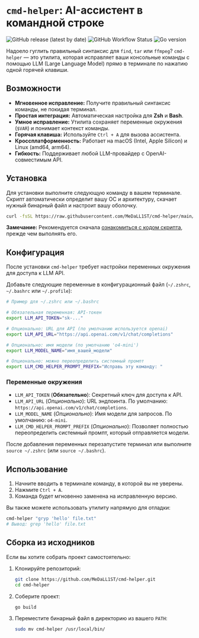 # `cmd-helper`: AI-ассистент в командной строке

![GitHub release (latest by date)](https://img.shields.io/github/v/release/MeDaLL1ST/cmd-helper)
![GitHub Workflow Status](https://img.shields.io/github/actions/workflow/status/MeDaLL1ST/cmd-helper/release.yml)
![Go version](https://img.shields.io/github/go-mod/go-version/MeDaLL1ST/cmd-helper)

Надоело гуглить правильный синтаксис для `find`, `tar` или `ffmpeg`? `cmd-helper` — это утилита, которая исправляет ваши консольные команды с помощью LLM (Large Language Model) прямо в терминале по нажатию одной горячей клавиши.

## Возможности

*   **Мгновенное исправление:** Получите правильный синтаксис команды, не покидая терминал.
*   **Простая интеграция:** Автоматическая настройка для **Zsh** и **Bash**.
*   **Умное исправление:** Утилита сохраняет переменные окружения (`$VAR`) и понимает контекст команды.
*   **Горячая клавиша:** Используйте `Ctrl + A` для вызова ассистента.
*   **Кроссплатформенность:** Работает на macOS (Intel, Apple Silicon) и Linux (amd64, arm64).
*   **Гибкость:** Поддерживает любой LLM-провайдер с OpenAI-совместимым API.

## Установка

Для установки выполните следующую команду в вашем терминале. Скрипт автоматически определит вашу ОС и архитектуру, скачает нужный бинарный файл и настроит вашу оболочку.

```bash
curl -fsSL https://raw.githubusercontent.com/MeDaLL1ST/cmd-helper/main/install.sh | bash
```
**Замечание:** Рекомендуется сначала [ознакомиться с кодом скрипта](https://raw.githubusercontent.com/MeDaLL1ST/cmd-helper/main/install.sh), прежде чем выполнять его.

## Конфигурация

После установки `cmd-helper` требует настройки переменных окружения для доступа к LLM API.

Добавьте следующие переменные в конфигурационный файл (`~/.zshrc`, `~/.bashrc` или `~/.profile`):

```bash
# Пример для ~/.zshrc или ~/.bashrc

# Обязательная переменная: API-токен
export LLM_API_TOKEN="sk-..."

# Опционально: URL для API (по умолчанию используется openai)
export LLM_API_URL="https://api.openai.com/v1/chat/completions"

# Опционально: имя модели (по умолчанию 'o4-mini')
export LLM_MODEL_NAME="имя_вашей_модели"

# Опционально: можно переопределить системный промпт
export LLM_CMD_HELPER_PROMPT_PREFIX="Исправь эту команду: "
```

### Переменные окружения

*   `LLM_API_TOKEN` (**Обязательно**): Секретный ключ для доступа к API.
*   `LLM_API_URL` (*Опционально*): URL эндпоинта. По умолчанию: `https://api.openai.com/v1/chat/completions`.
*   `LLM_MODEL_NAME` (*Опционально*): Имя модели для запросов. По умолчанию: `o4-mini`.
*   `LLM_CMD_HELPER_PROMPT_PREFIX` (*Опционально*): Позволяет полностью переопределить системный промпт, который отправляется модели.

После добавления переменных перезапустите терминал или выполните `source ~/.zshrc` (или `source ~/.bashrc`).

## Использование

1.  Начните вводить в терминале команду, в которой вы не уверены.
2.  Нажмите `Ctrl + A`.
3.  Команда будет мгновенно заменена на исправленную версию.

Вы также можете использовать утилиту напрямую для отладки:
```bash
cmd-helper "gryp 'hello' file.txt"
# Вывод: grep 'hello' file.txt
```

## Сборка из исходников

Если вы хотите собрать проект самостоятельно:

1.  Клонируйте репозиторий:
    ```bash
    git clone https://github.com/MeDaLL1ST/cmd-helper.git
    cd cmd-helper
    ```

2.  Соберите проект:
    ```bash
    go build
    ```

3.  Переместите бинарный файл в директорию из вашего `PATH`:
    ```bash
    sudo mv cmd-helper /usr/local/bin/
    ```
